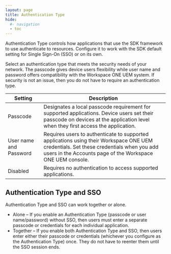 ```yaml
---
layout: page
title: Authentication Type
hide:
  #- navigation
  - toc
---
```


Authentication Type controls how applications that use the SDK framework to use authenticate to resources. Configure it to work with the SDK default setting for Single Sign-On (SSO) or on its own.

Select an authentication type that meets the security needs of your network. The passcode gives device users flexibility while user name and password offers compatibility with the Workspace ONE UEM system. If security is not an issue, then you do not have to require an authentication type.

| Setting | Description |
| --- | --- |
| Passcode | Designates a local passcode requirement for supported applications. Device users set their passcode on devices at the application level when they first access the application. |
| User name and Password | Requires users to authenticate to supported applications using their Workspace ONE UEM credentials. Set these credentials when you add users in the Accounts page of the Workspace ONE UEM console. |
| Disabled | Requires no authentication to access supported applications.|

## Authentication Type and SSO

Authentication Type and SSO can work together or alone.

* Alone – If you enable an Authentication Type (passcode or user name/password) without SSO, then users must enter a separate passcode or credentials for each individual application.
* Together – If you enable both Authentication Type and SSO, then users enter either their passcode or credentials (whichever you configure as the Authentication Type) once. They do not have to reenter them until the SSO session ends.